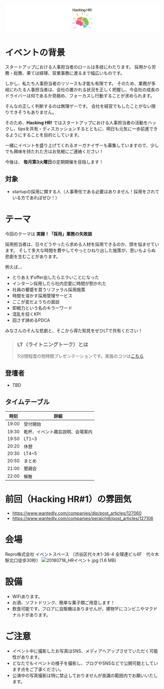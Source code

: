![](/assets/images/banner-960_180.png)

# イベントの背景

スタートアップにおける人事担当者のロールは多岐にわたります。
採用から労務・総務、果ては経理、営業事務に渡るまで幅広いものです。

しかし、私たち人事担当者のリソースも才能も有限です。
そのため、業務が多岐にわたる人事担当者は、会社の置かれる状況を正しく把握し、今会社の成長のドライバーは何であるか見極め、フォーカスし行動することが求められます。

そんなの正しく判断するのは無理ゲーです。
会社を経営でもしたことがない限りできそうもありません。

そのため、**Hacking HR!**  ではスタートアップにおける人事担当者の活動をハックし、tipsを共有・ディスカッションするとともに、明日も元気に一歩前進できるようにすることを目的としています。

一緒にイベントを盛り上げてくれるオーガナイザーも募集していますので、少しでも興味を持たれた方はお気軽にご連絡ください！

今後は、 **毎月第3火曜日**の定期開催を目指します！

## 対象

- startupの採用に類する人（人事専任である必要はありません！採用をされている方であればぜひ！）

# テーマ

今回のテーマは **実録！「採用」業務の失敗談**

採用担当者は、日々どうやったら求める人材を採用できるのか、頭を悩ませています。
そして多大な時間を費やしてやっとひねり出した施策が、思いもよらぬ悲劇を生むことがあります。

例えば、、

- とりあえずoffer出したらエラいことになった
- インターン採用したら社内恋愛に時間が割かれた
- 社員の顰蹙を買うリファラル採用施策
- 時間を溶かす採用管理サービス
- ここが変だようちの面談
- 即戦力という名のキラーワード
- 混乱を招くKPI
- 回さず諦めるPDCA

みなさんのそんな悲劇と、そこから得た知見をぜひLTで共有ください！

> ### LT（ライトニングトーク）とは
> 5分間程度の短時間プレゼンテーションです。実施のコツは[こちら](http://develtips.com/etc/239)

## 登壇者
- TBD

## タイムテーブル

時刻 | 詳細
--- | ---
19:00 | 受付開始
19:30 | 乾杯、イベント趣旨説明、会場案内
19:50 | LT1~3
20:20 | 休憩
20:30 | LT4~5
20:50 | まとめ
21:00 | 懇親会
22:00 | 解散

# 前回（Hacking HR#1）の雰囲気 
- https://www.wantedly.com/companies/dip/post_articles/127060
- https://www.wantedly.com/companies/peraichi6/post_articles/127106

# 会場

Repro株式会社 イベントスペース （渋谷区代々木1-36-4 全理連ビル6F　代々木駅北口徒歩30秒）
![20180718_HRイベント.jpg (1.6 MB)](https://img.esa.io/uploads/production/attachments/2285/2018/07/26/21575/1e37e577-377a-4c99-88d0-a84accdce5be.jpg)

# 設備
- WiFiあります。
- お酒、ソフトドリンク、簡単な菓子類ご用意します！
- 飲食可能です。フロアに自販機はありませんが、建物1Fにコンビニやマクドナルドがあります。

# ご注意
- イベント中に撮影したお写真はSNS、メディアへアップさせていただく可能性があります。
- どなたでもイベントの様子を撮影し、ブログやSNSなどで公開可能としています点をご了承ください。
- 公演中の写真撮影は特に禁止しておりませんが良識の範囲内でお願いいたします。
